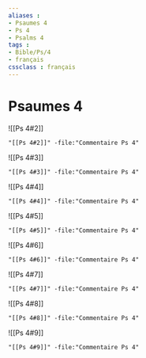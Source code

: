 ```yaml
---
aliases : 
- Psaumes 4
- Ps 4
- Psalms 4
tags : 
- Bible/Ps/4
- français
cssclass : français
---
```


# Psaumes 4

![[Ps 4#2]]

```query
"[[Ps 4#2]]" -file:"Commentaire Ps 4"
```

![[Ps 4#3]]

```query
"[[Ps 4#3]]" -file:"Commentaire Ps 4"
```

![[Ps 4#4]]

```query
"[[Ps 4#4]]" -file:"Commentaire Ps 4"
```

![[Ps 4#5]]

```query
"[[Ps 4#5]]" -file:"Commentaire Ps 4"
```

![[Ps 4#6]]

```query
"[[Ps 4#6]]" -file:"Commentaire Ps 4"
```

![[Ps 4#7]]

```query
"[[Ps 4#7]]" -file:"Commentaire Ps 4"
```

![[Ps 4#8]]

```query
"[[Ps 4#8]]" -file:"Commentaire Ps 4"
```

![[Ps 4#9]]

```query
"[[Ps 4#9]]" -file:"Commentaire Ps 4"
```

